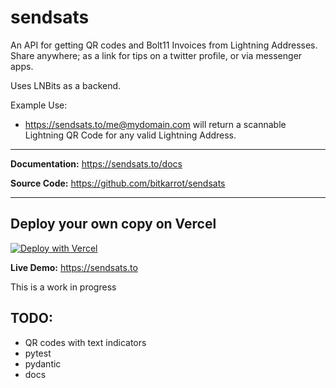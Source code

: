 # sendsats

An API for getting QR codes and Bolt11 Invoices from Lightning Addresses. Share anywhere; as a link for tips on a twitter profile, or via messenger apps.

Uses LNBits as a backend. 

Example Use:

- https://sendsats.to/me@mydomain.com
will return a scannable Lightning QR Code for any valid Lightning Address.

---

**Documentation:** <a href="https://sendsats.to/docs" target="_blank">https://sendsats.to/docs</a>

**Source Code:** <a href="https://github.com/bitkarrot/sendsats" target="_blank"> https://github.com/bitkarrot/sendsats </a>

---

## Deploy your own copy on Vercel

[![Deploy with Vercel](https://vercel.com/button)](https://vercel.com/new/clone?repository-url=https%3A%2F%2Fgithub.com%2Fbitkarrot%2Fsendsats) 


**Live Demo:** <a href="https://sendsats.to">https://sendsats.to</a>


This is a work in progress

## TODO:

- QR codes with text indicators
- pytest
- pydantic
- docs

